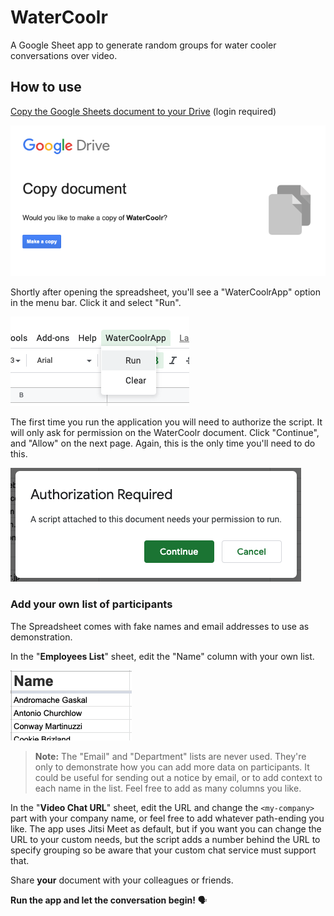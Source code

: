 # WaterCoolr
A Google Sheet app to generate random groups for water cooler conversations over video.



## How to use

[Copy the Google Sheets document to your Drive](https://docs.google.com/spreadsheets/d/1-D36ZWbM8Mp0l4JDLSi7AWmCY8ooQkjtIXDTMT2m0As/copy) (login required)

![image-20200425151536126](images/image-20200425151536126.png)

Shortly after opening the spreadsheet, you'll see a "WaterCoolrApp" option in the menu bar. 
Click it and select "Run".

![image-20200425151859836](images/image-20200425151859836.png)

The first time you run the application you will need to authorize the script. It will only ask for permission on the WaterCoolr document. Click "Continue", and "Allow" on the next page. Again, this is the only time you'll need to do this.

 ![image-20200425151715218](images/image-20200425151715218.png)



### Add your own list of participants

The Spreadsheet comes with fake names and email addresses to use as demonstration. 

In the "**Employees List**" sheet, edit the "Name" column with your own list.

![image-20200425153545788](images/image-20200425153545788.png)

> **Note:** The "Email" and "Department" lists are never used. They're only to demonstrate how you can add more data on participants. It could be useful for sending out a notice by email, or to add context to each name in the list. Feel free to add as many columns you like.

In the "**Video Chat URL**" sheet, edit the URL and change the `<my-company>` part with your company name, or feel free to add whatever path-ending you like. The app uses Jitsi Meet as default, but if you want you can change the URL to your custom needs, but the script adds a number behind the URL to specify grouping so be aware that your custom chat service must support that.

Share **your** document with your colleagues or friends.

**Run the app and let the conversation begin!** 🗣

